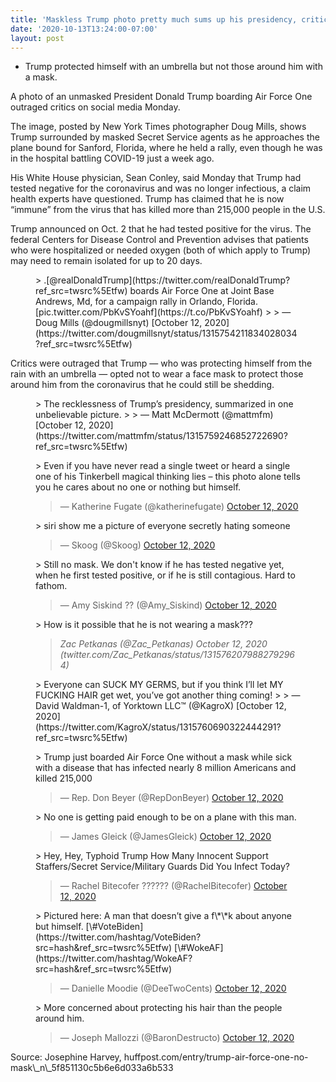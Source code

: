 ```yaml
---
title: 'Maskless Trump photo pretty much sums up his presidency, critics say'
date: '2020-10-13T13:24:00-07:00'
layout: post
---
```


- Trump protected himself with an umbrella but not those around him with a mask.

A photo of an unmasked President Donald Trump boarding Air Force One outraged critics on social media Monday.

The image, posted by New York Times photographer Doug Mills, shows Trump surrounded by masked Secret Service agents as he approaches the plane bound for Sanford, Florida, where he held a rally, even though he was in the hospital battling COVID-19 just a week ago.

His White House physician, Sean Conley, said Monday that Trump had tested negative for the coronavirus and was no longer infectious, a claim health experts have questioned. Trump has claimed that he is now “immune” from the virus that has killed more than 215,000 people in the U.S.

Trump announced on Oct. 2 that he had tested positive for the virus. The federal Centers for Disease Control and Prevention advises that patients who were hospitalized or needed oxygen (both of which apply to Trump) may need to remain isolated for up to 20 days.

<figure class="wp-block-embed is-type-rich is-provider-twitter wp-block-embed-twitter"><div class="wp-block-embed__wrapper">> .[@realDonaldTrump](https://twitter.com/realDonaldTrump?ref_src=twsrc%5Etfw) boards Air Force One at Joint Base Andrews, Md, for a campaign rally in Orlando, Florida. [pic.twitter.com/PbKvSYoahf](https://t.co/PbKvSYoahf)
> 
> — Doug Mills (@dougmillsnyt) [October 12, 2020](https://twitter.com/dougmillsnyt/status/1315754211834028034?ref_src=twsrc%5Etfw)

<script async="" charset="utf-8" src="https://platform.twitter.com/widgets.js"></script></div></figure>Critics were outraged that Trump ― who was protecting himself from the rain with an umbrella ― opted not to wear a face mask to protect those around him from the coronavirus that he could still be shedding.

<figure class="wp-block-embed is-type-rich is-provider-twitter wp-block-embed-twitter"><div class="wp-block-embed__wrapper">> The recklessness of Trump’s presidency, summarized in one unbelievable picture. <https://t.co/PpCdlBilOR>
> 
> — Matt McDermott (@mattmfm) [October 12, 2020](https://twitter.com/mattmfm/status/1315759246852722690?ref_src=twsrc%5Etfw)

<script async="" charset="utf-8" src="https://platform.twitter.com/widgets.js"></script></div></figure><figure class="wp-block-embed is-type-rich is-provider-twitter wp-block-embed-twitter"><div class="wp-block-embed__wrapper">> Even if you have never read a single tweet or heard a single one of his Tinkerbell magical thinking lies – this photo alone tells you he cares about no one or nothing but himself. <https://t.co/rAm5MTPAnp>
> 
> — Katherine Fugate (@katherinefugate) [October 12, 2020](https://twitter.com/katherinefugate/status/1315760314755903488?ref_src=twsrc%5Etfw)

<script async="" charset="utf-8" src="https://platform.twitter.com/widgets.js"></script></div></figure><figure class="wp-block-embed is-type-rich is-provider-twitter wp-block-embed-twitter"><div class="wp-block-embed__wrapper">> siri show me a picture of everyone secretly hating someone <https://t.co/8SNdOJZFiy>
> 
> — Skoog (@Skoog) [October 12, 2020](https://twitter.com/Skoog/status/1315756485096419328?ref_src=twsrc%5Etfw)

<script async="" charset="utf-8" src="https://platform.twitter.com/widgets.js"></script></div></figure><figure class="wp-block-embed is-type-rich is-provider-twitter wp-block-embed-twitter"><div class="wp-block-embed__wrapper">> Still no mask. We don't know if he has tested negative yet, when he first tested positive, or if he is still contagious. Hard to fathom. <https://t.co/xYywfmTNQb>
> 
> — Amy Siskind ?️‍? (@Amy\_Siskind) [October 12, 2020](https://twitter.com/Amy_Siskind/status/1315757887239716864?ref_src=twsrc%5Etfw)

<script async="" charset="utf-8" src="https://platform.twitter.com/widgets.js"></script></div></figure><figure class="wp-block-embed is-type-rich is-provider-twitter wp-block-embed-twitter"><div class="wp-block-embed__wrapper">> How is it possible that he is not wearing a mask??? <https://t.co/lfVtGuCfAk>
> 
>  <cite>Zac Petkanas (@Zac\_Petkanas) October 12, 2020 (twitter.com/Zac\_Petkanas/status/1315762079882792964)</cite>

 </div></figure><figure class="wp-block-embed is-type-rich is-provider-twitter wp-block-embed-twitter"><div class="wp-block-embed__wrapper">> Everyone can SUCK MY GERMS, but if you think I’ll let MY FUCKING HAIR get wet, you’ve got another thing coming! <https://t.co/oUYjixQvSD>
> 
> — David Waldman-1, of Yorktown LLC™ (@KagroX) [October 12, 2020](https://twitter.com/KagroX/status/1315760690322444291?ref_src=twsrc%5Etfw)

<script async="" charset="utf-8" src="https://platform.twitter.com/widgets.js"></script></div></figure><figure class="wp-block-embed is-type-rich is-provider-twitter wp-block-embed-twitter"><div class="wp-block-embed__wrapper">> Trump just boarded Air Force One without a mask while sick with a disease that has infected nearly 8 million Americans and killed 215,000 <https://t.co/Dh5gQJGy6G>
> 
> — Rep. Don Beyer (@RepDonBeyer) [October 12, 2020](https://twitter.com/RepDonBeyer/status/1315755905988915202?ref_src=twsrc%5Etfw)

<script async="" charset="utf-8" src="https://platform.twitter.com/widgets.js"></script></div></figure><figure class="wp-block-embed is-type-rich is-provider-twitter wp-block-embed-twitter"><div class="wp-block-embed__wrapper">> No one is getting paid enough to be on a plane with this man. <https://t.co/f4da2X3X5O>
> 
> — James Gleick (@JamesGleick) [October 12, 2020](https://twitter.com/JamesGleick/status/1315778153504219137?ref_src=twsrc%5Etfw)

<script async="" charset="utf-8" src="https://platform.twitter.com/widgets.js"></script></div></figure><figure class="wp-block-embed is-type-rich is-provider-twitter wp-block-embed-twitter"><div class="wp-block-embed__wrapper">> Hey, Hey, Typhoid Trump How Many Innocent Support Staffers/Secret Service/Military Guards Did You Infect Today? <https://t.co/JTKxAD80M0>
> 
> — Rachel Bitecofer ?????? (@RachelBitecofer) [October 12, 2020](https://twitter.com/RachelBitecofer/status/1315761806044999682?ref_src=twsrc%5Etfw)

<script async="" charset="utf-8" src="https://platform.twitter.com/widgets.js"></script></div></figure><figure class="wp-block-embed is-type-rich is-provider-twitter wp-block-embed-twitter"><div class="wp-block-embed__wrapper">> Pictured here: A man that doesn’t give a f\*\*k about anyone but himself. [\#VoteBiden](https://twitter.com/hashtag/VoteBiden?src=hash&ref_src=twsrc%5Etfw) [\#WokeAF](https://twitter.com/hashtag/WokeAF?src=hash&ref_src=twsrc%5Etfw) <https://t.co/Wzj8GEBrpo>
> 
> — Danielle Moodie (@DeeTwoCents) [October 12, 2020](https://twitter.com/DeeTwoCents/status/1315763426032078848?ref_src=twsrc%5Etfw)

<script async="" charset="utf-8" src="https://platform.twitter.com/widgets.js"></script></div></figure><figure class="wp-block-embed is-type-rich is-provider-twitter wp-block-embed-twitter"><div class="wp-block-embed__wrapper">> More concerned about protecting his hair than the people around him. <https://t.co/8dKNDxqPZk>
> 
> — Joseph Mallozzi (@BaronDestructo) [October 12, 2020](https://twitter.com/BaronDestructo/status/1315764770738503681?ref_src=twsrc%5Etfw)

<script async="" charset="utf-8" src="https://platform.twitter.com/widgets.js"></script></div></figure>Source: Josephine Harvey, huffpost.com/entry/trump-air-force-one-no-mask\_n\_5f851130c5b6e6d033a6b533